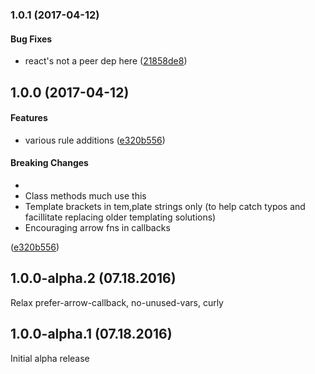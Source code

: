 <a name="1.0.1"></a>
### 1.0.1 (2017-04-12)


#### Bug Fixes

* react's not a peer dep here ([21858de8](git+https://github.com/Netflix/eslint-config-netflix.git/commit/21858de8))


<a name="1.0.0"></a>
## 1.0.0 (2017-04-12)


#### Features

* various rule additions ([e320b556](git+https://github.com/Netflix/eslint-config-netflix.git/commit/e320b556))


#### Breaking Changes

* 
* Class methods much use this
* Template brackets in tem,plate strings only
  (to help catch typos and facillitate replacing
   older templating solutions)
* Encouraging arrow fns in callbacks

 ([e320b556](git+https://github.com/Netflix/eslint-config-netflix.git/commit/e320b556))


## 1.0.0-alpha.2 (07.18.2016)

Relax prefer-arrow-callback, no-unused-vars, curly

## 1.0.0-alpha.1 (07.18.2016)

Initial alpha release
